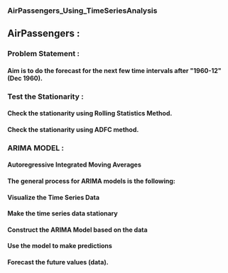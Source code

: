 ### AirPassengers_Using_TimeSeriesAnalysis
 
 ## AirPassengers :

### Problem Statement :
#### Aim is to do the forecast for the next few time intervals after "1960-12"(Dec 1960).

### Test the Stationarity :
   #### Check the stationarity using Rolling Statistics Method.
   #### Check the stationarity using ADFC method.
    
### ARIMA MODEL :
 #### Autoregressive Integrated Moving Averages
 #### The general process for ARIMA models is the following:

   #### Visualize the Time Series Data
   #### Make the time series data stationary
   #### Construct the ARIMA Model  based on the data
   #### Use the model to make predictions
   #### Forecast the future values (data).
